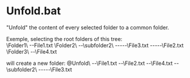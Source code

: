 # Unfold.bat
"Unfold" the content of every selected folder to a common folder.

Exemple, selecting the root folders of this tree: \
\Folder1\\
--File1.txt
\Folder2\\
--\subfolder2\\
-----\File3.txt
-----\File2.txt
\Folder3\\
--\File4.txt

will create a new folder:
\@Unfold\\
--\File1.txt
--\File2.txt
--\File4.txt
--\subfolder2\\
-----\File3.txt
